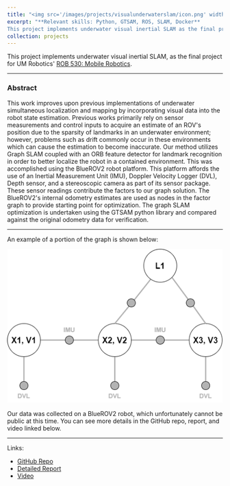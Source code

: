 ```yaml
---
title: "<img src='/images/projects/visualunderwaterslam/icon.png' width='50'> ROB 530: Visual Underwater SLAM"
excerpt: "**Relevant skills: Python, GTSAM, ROS, SLAM, Docker** 
This project implements underwater visual inertial SLAM as the final project for UM Robotics' ROB 530: Mobile Robotics. The problem is formulated in GTSAM as pose-graph SLAM with ORB features for underwater landmarks. It was tested on a dataset collected by a BlueROV2 robot."
collection: projects
---
```


This project implements underwater visual inertial SLAM, as the final project for UM Robotics' [ROB 530: Mobile Robotics](https://github.com/UMich-CURLY-teaching/UMich-ROB-530-public).    

---

### Abstract
This work improves upon previous implementations of underwater simultaneous localization and mapping by incorporating visual data into the robot state estimation.  Previous works primarily rely on sensor measurements and control inputs to acquire an estimate of an ROV's position due to the sparsity of landmarks in an underwater environment; however, problems such as drift commonly occur in these environments which can cause the estimation to become inaccurate.  Our method utilizes Graph SLAM coupled with an ORB feature detector for landmark recognition in order to better localize the robot in a contained environment.  This was accomplished using the BlueROV2 robot platform.  This platform affords the use of an Inertial Measurement Unit (IMU), Doppler Velocity Logger (DVL), Depth sensor, and a stereoscopic camera as part of its sensor package.  These sensor readings contribute the factors to our graph solution. The BlueROV2's internal odometry estimates are used as nodes in the factor graph to provide starting point for optimization.  The graph SLAM optimization is undertaken using the GTSAM python library and compared against the original odometry data for verification.

---

An example of a portion of the graph is shown below:

<img src="/images/projects/visualunderwaterslam/graph.png">

Our data was collected on a BlueROV2 robot, which unfortunately cannot be public at this time. You can see more details in the GitHub repo, report, and video linked below.

---

Links:
* [GitHub Repo](https://github.com/hvak/visual-underwater-slam)
* [Detailed Report](https://hvak.io/files/ROB_530_FINAL_PROJECT_REPORT.pdf)
* [Video](https://www.youtube.com/watch?v=LLFDb0DvM18)
